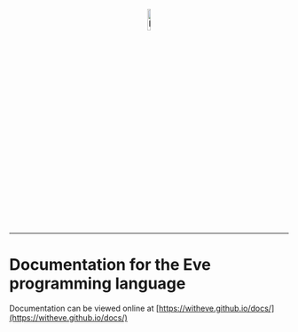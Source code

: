 <p align="center">
  <img src="http://www.witheve.com/logo.png" alt="Eve logo" width="10%" />
</p>

---

# Documentation for the Eve programming language

Documentation can be viewed online at [https://witheve.github.io/docs/](https://witheve.github.io/docs/)
